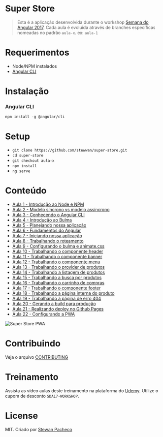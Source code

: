 # Super Store

> Esta é a aplicação desenvolvida durante o workshop [Semana do Angular 2017](http://www.semanadoangular.com.br). Cada aula é evoluida através de branches específicas nomeadas no padrão `aula-x`. ex: `aula-1`

# Requerimentos

- Node/NPM instalados
- [Angular CLI](https://cli.angular.io/)

# Instalação 

### Angular CLI
`npm install -g @angular/cli`

# Setup

- `git clone https://github.com/stewwan/super-store.git`
- `cd super-store`
- `git checkout aula-x`
- `npm install`
- `ng serve`

# Conteúdo

- [Aula 1 - Introdução ao Node e NPM](https://github.com/stewwan/super-store/tree/aula-1)
- [Aula 2 - Modelo síncrono vs modelo assíncrono](https://github.com/stewwan/super-store/tree/aula-2)
- [Aula 3 - Conhecendo o Angular CLI](https://github.com/stewwan/super-store/tree/aula-3)
- [Aula 4 - Introdução ao Bulma](https://github.com/stewwan/super-store/tree/aula-4)
- [Aula 5 - Planejando nossa aplicação](https://github.com/stewwan/super-store/tree/aula-5)
- [Aula 6 - Fundamentos do Angular](https://github.com/stewwan/super-store/tree/aula-6)
- [Aula 7 - Iniciando nossa aplicação](https://github.com/stewwan/super-store/tree/aula-7)
- [Aula 8 - Trabalhando o roteamento](https://github.com/stewwan/super-store/tree/aula-8)
- [Aula 9 - Configurando o bulma e animate.css](https://github.com/stewwan/super-store/tree/aula-9)
- [Aula 10 - Trabalhando o componente header](https://github.com/stewwan/super-store/tree/aula-10)
- [Aula 11 - Trabalhando o componente banner](https://github.com/stewwan/super-store/tree/aula-11)
- [Aula 12 - Trabalhando o componente menu](https://github.com/stewwan/super-store/tree/aula-12)
- [Aula 13 - Trabalhando o provider de produtos](https://github.com/stewwan/super-store/tree/aula-13)
- [Aula 14 - Trabalhando a listagem de produtos](https://github.com/stewwan/super-store/tree/aula-14)
- [Aula 15 - Trabalhando a busca por produtos](https://github.com/stewwan/super-store/tree/aula-15)
- [Aula 16 - Trabalhando o carrinho de compras](https://github.com/stewwan/super-store/tree/aula-16)
- [Aula 17 - Trabalhando o componente footer](https://github.com/stewwan/super-store/tree/aula-17)
- [Aula 18 - Trabalhando a página interna do produto](https://github.com/stewwan/super-store/tree/aula-18)
- [Aula 19 - Trabalhando a página de erro 404](https://github.com/stewwan/super-store/tree/aula-19)
- [Aula 20 - Gerando a build para produção](https://github.com/stewwan/super-store/tree/aula-20)
- [Aula 21 - Realizando deploy no Github Pages](https://github.com/stewwan/super-store/tree/aula-21)
- [Aula 22 - Configurando a PWA](https://github.com/stewwan/super-store/tree/aula-22)

<img src="https://i.imgur.com/f5fQSr3.gif" alt="Super Store PWA" />

# Contribuindo

Veja o arquivo [CONTRIBUTING](https://github.com/stewwan/super-store/blob/master/CONTRIBUTING.md)

# Treinamento

Assista as vídeo aulas deste treinamento na plataforma do [Udemy](https://www.udemy.com/semana-do-angular-2017). Utilize o cupom de desconto `SDA17-WORKSHOP`.

# License

MIT. Criado por [Stewan Pacheco](https://stewan.io)